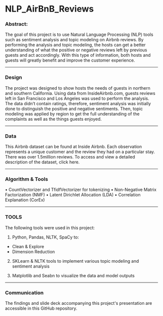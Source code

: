 # NLP_AirBnB_Reviews

### Abstract:


The goal of this project is to use Natural Language Processing (NLP) tools such as sentiment analysis and topic modeling on Airbnb reviews. By performing the analysis and topic modeling, the hosts can get a better understanding of what the positive or negative reviews left by previous guests and act accordingly. With this type of information, both hosts and guests will greatly benefit and improve the customer experience. 



---



### Design


The project was designed to show hosts the needs of guests in northern and southern California. Using data from InsideAirbnb.com, guests reviews left in San Francisco and Los Angeles was used to perform the analysis. The data didn’t contain ratings, therefore, sentiment analysis was initially done to distinguish the positive and negative sentiments. Then, topic modeling was applied by region to get the full understanding of the complaints as well as the things guests enjoyed. 



---



### Data


This Airbnb dataset can be found at Inside Airbnb. Each observation represents a unique customer and the review they had on a particular stay. There was over 1.5million reviews. To access and view a detailed description of the dataset, click here. 



---


### Algorithm & Tools


•	CountVectorizer and TfidfVectorizer for tokenizing
•	Non-Negative Matrix Factorization (NMF)
•	Latent Dirichlet Allocation (LDA)
•	Correlation Explanation (CorEx)


---



### **TOOLS**

The following tools were used in this project:
1.	Python, Pandas, NLTK, SpaCy to: 
-	Clean & Explore
-	Dimension Reduction 

2.	SKLearn & NLTK tools to implement various topic modeling and sentiment analysis

3.	Matplotlib and Seabn to visualize the data and model outputs

---

### Communication


The findings and slide deck accompanying this project's presentation are accessible in this GitHub repository.



